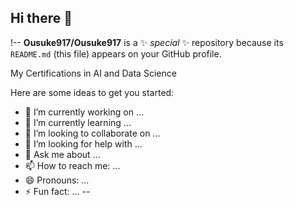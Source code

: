 ## Hi there 👋

!--
**Ousuke917/Ousuke917** is a ✨ _special_ ✨ repository because its `README.md` (this file) appears on your GitHub profile.

My Certifications in AI and Data Science


Here are some ideas to get you started:

- 🔭 I’m currently working on ...
- 🌱 I’m currently learning ...
- 👯 I’m looking to collaborate on ...
- 🤔 I’m looking for help with ...
- 💬 Ask me about ...
- 📫 How to reach me: ...
- 😄 Pronouns: ...
- ⚡ Fun fact: ...
--
